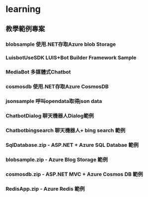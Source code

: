 # learning
## 教學範例專案
### blobsample 使用.NET存取Azure blob Storage
### LuisbotUseSDK LUIS+Bot Builder Framework Sample
### MediaBot 多媒體式Chatbot
### cosmosdb 使用.NET存取Azure CosmosDB
### jsonsample 呼叫opendata取得json data
### ChatbotDialog 聊天機器人Dialog範例
### Chatbotbingsearch 聊天機器人+ bing search 範例
### SqlDatabase.zip - ASP.NET + Azure SQL Databae 範例
### blobsample.zip - Azure Blog Storage 範例
### cosmosdb.zip - ASP.NET MVC + Azure Cosmos DB 範例
### RedisApp.zip - Azure Redis 範例

